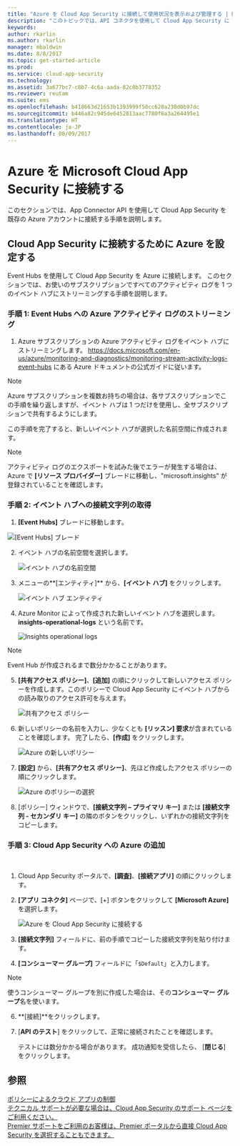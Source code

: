 ```yaml
---
title: "Azure を Cloud App Security に接続して使用状況を表示および管理する | Microsoft Docs"
description: "このトピックでは、API コネクタを使用して Cloud App Security に Azure を接続する方法について説明します。"
keywords: 
author: rkarlin
ms.author: rkarlin
manager: mbaldwin
ms.date: 8/8/2017
ms.topic: get-started-article
ms.prod: 
ms.service: cloud-app-security
ms.technology: 
ms.assetid: 3a677bc7-c8b7-4c6a-aada-82c8b3778352
ms.reviewer: reutam
ms.suite: ems
ms.openlocfilehash: b418663d21653b1393999f50cc620a230d0b97dc
ms.sourcegitcommit: b446a82c945de6452813aac7780f6a3a264495e1
ms.translationtype: HT
ms.contentlocale: ja-JP
ms.lasthandoff: 08/09/2017
---
```

# <a name="connect-azure-to-microsoft-cloud-app-security"></a>Azure を Microsoft Cloud App Security に接続する

このセクションでは、App Connector API を使用して Cloud App Security を既存の Azure アカウントに接続する手順を説明します。  
  
## <a name="setting-up-azure-for-connection-to-cloud-app-security"></a>Cloud App Security に接続するために Azure を設定する

Event Hubs を使用して Cloud App Security を Azure に接続します。 このセクションでは、お使いのサブスクリプションですべてのアクティビティ ログを 1 つのイベント ハブにストリーミングする手順を説明します。 

### <a name="step-1-stream-your-azure-activity-logs-to-event-hubs"></a>手順 1: Event Hubs への Azure アクティビティ ログのストリーミング

1.  Azure サブスクリプションの Azure アクティビティ ログをイベント ハブにストリーミングします。 https://docs.microsoft.com/en-us/azure/monitoring-and-diagnostics/monitoring-stream-activity-logs-event-hubs にある Azure ドキュメントの公式ガイドに従います。

 > [!NOTE]
 > Azure サブスクリプションを複数お持ちの場合は、各サブスクリプションでこの手順を繰り返しますが、イベント ハブは 1 つだけを使用し、全サブスクリプションで共有するようにします。

 この手順を完了すると、新しいイベント ハブが選択した名前空間に作成されます。
 
 > [!NOTE]
 > アクティビティ ログのエクスポートを試みた後でエラーが発生する場合は、Azure で **[リソース プロバイダー]** ブレードに移動し、"microsoft.insights" が登録されていることを確認します。

### <a name="step-2-get-a-connection-string-to-your-event-hub"></a>手順 2: イベント ハブへの接続文字列の取得

1.  **[Event Hubs]** ブレードに移動します。
  
   ![[Event Hubs] ブレード](media/azure-event-hubs.png "Azure Event Hubs")

2.  イベント ハブの名前空間を選択します。
  
    ![イベント ハブの名前空間](media/azure-namespace.png "Azure 名前空間")

3.  メニューの**[エンティティ]** から、**[イベント ハブ]** をクリックします。 
  
    ![イベント ハブ エンティティ](media/azure-event-hubs-entities.png "Azure イベント ハブ エンティティ")

4.  Azure Monitor によって作成された新しいイベント ハブを選択します。 **insights-operational-logs** という名前です。
  
    ![Insights operational logs](media/azure-insight-operational-logs.png "Azure insight operational logs")
  
  > [!NOTE]
  > Event Hub が作成されるまで数分かかることがあります。

5. **[共有アクセス ポリシー]**、**[追加]** の順にクリックして新しいアクセス ポリシーを作成します。このポリシーで Cloud App Security にイベント ハブからの読み取りのアクセス許可を与えます。
  
    ![共有アクセス ポリシー](media/azure-shared-access-policies.png "Azure 共有アクセス ポリシー")

6.  新しいポリシーの名前を入力し、少なくとも **[リッスン] 要求**が含まれていることを確認します。 完了したら、**[作成]** をクリックします。
  
    ![Azure の新しいポリシー](media/azure-new-policy.png "Azure の新しいポリシーの作成")

7.  **[設定]** から、**[共有アクセス ポリシー]**、先ほど作成したアクセス ポリシーの順にクリックします。   
  
    ![Azure のポリシーの選択](media/azure-select-policy.png "Azure のポリシーの選択")

8. [ポリシー] ウィンドウで、**[接続文字列 – プライマリ キー]** または **[接続文字列 - セカンダリ キー]** の隣のボタンをクリックし、いずれかの接続文字列をコピーします。

### <a name="step-3-add-azure-to-cloud-app-security"></a>手順 3: Cloud App Security への Azure の追加
 
1.  Cloud App Security ポータルで、**[調査]**、**[接続アプリ]** の順にクリックします。  
  
3.  **[アプリ コネクタ]** ページで、[+] ボタンをクリックして **[Microsoft Azure]** を選択します。  
  
     ![Azure を Cloud App Security に接続する](media/azure-connect-app.png "Azure の接続")  
  
4.  **[接続文字列]** フィールドに、前の手順でコピーした接続文字列を貼り付けます。  
  
5.  **[コンシューマー グループ]** フィールドに「`$Default`」と入力します。
    
   >[!NOTE] 
   > 使うコンシューマー グループを別に作成した場合は、その**コンシューマー グループ**名を使います。
  
6.  **[接続]**をクリックします。
8.  [**API のテスト**] をクリックして、正常に接続されたことを確認します。  
  
     テストには数分かかる場合があります。 成功通知を受信したら、 [**閉じる**] をクリックします。  
  





## <a name="see-also"></a>参照  
[ポリシーによるクラウド アプリの制御](control-cloud-apps-with-policies.md)   
[テクニカル サポートが必要な場合は、Cloud App Security のサポート ページをご利用ください。](http://support.microsoft.com/oas/default.aspx?prid=16031)   
[Premier サポートをご利用のお客様は、Premier ポータルから直接 Cloud App Security を選択することもできます。](https://premier.microsoft.com/)  
  
  